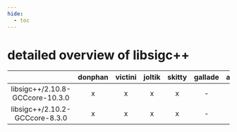 ```yaml
---
hide:
  - toc
---
```


detailed overview of libsigc++
==============================

| |donphan|victini|joltik|skitty|gallade|accelgor|swalot|doduo|
| :---: | :---: | :---: | :---: | :---: | :---: | :---: | :---: | :---: |
|libsigc++/2.10.8-GCCcore-10.3.0|x|x|x|x|-|-|x|x|
|libsigc++/2.10.2-GCCcore-8.3.0|x|x|x|x|-|-|-|x|
